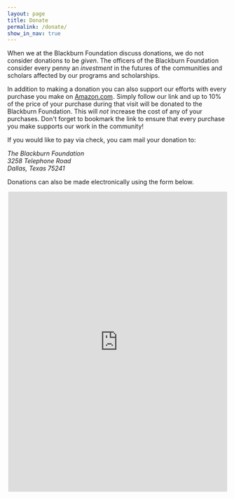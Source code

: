 ```yaml
---
layout: page
title: Donate
permalink: /donate/
show_in_nav: true
---
```


When we at the Blackburn Foundation discuss donations, we do not consider donations to be <em>given</em>. The officers
of the Blackburn Foundation consider every penny an <em>investment</em> in the futures of the communities and scholars
affected by our programs and scholarships.

In addition to making a donation you can also support our efforts with every purchase you make on
<a href="https://www.amazon.com/gp/redirect.html?ie=UTF8&amp;location=https%3A%2F%2Fwww.amazon.com%2F&amp;tag=blackbfounda-20&amp;linkCode=ur2&amp;camp=1789&amp;creative=9325">Amazon.com</a><img style="border: none !important; margin: 0px !important;" alt="" src="https://www.assoc-amazon.com/e/ir?t=blackbfounda-20&amp;l=ur2&amp;o=1" width="1" height="1" border="0" />.
Simply follow our link and up to 10% of the price of your purchase during that visit will be donated to the Blackburn
Foundation. This will <em>not</em> increase the cost of any of your purchases. Don't forget to bookmark the link to
ensure that every purchase you make supports our work in the community!

If you would like to pay via check, you cam mail your donation to:

<address>
The Blackburn Foundation<br>
3258 Telephone Road<br>
Dallas, Texas 75241<br>
</address>

Donations can also be made electronically using the form below.

<center>
<script src="https://donorbox.org/widget.js" type="text/javascript"></script><iframe src="https://donorbox.org/embed/blackburn-donation" height="685px" width="100%" style="max-width:500px; min-width:310px; max-height:none!important" seamless="seamless" name="donorbox" frameborder="0" scrolling="no"></iframe>
</center>
